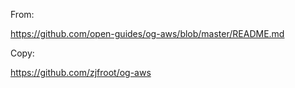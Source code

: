 From:

https://github.com/open-guides/og-aws/blob/master/README.md

Copy:

https://github.com/zjfroot/og-aws
